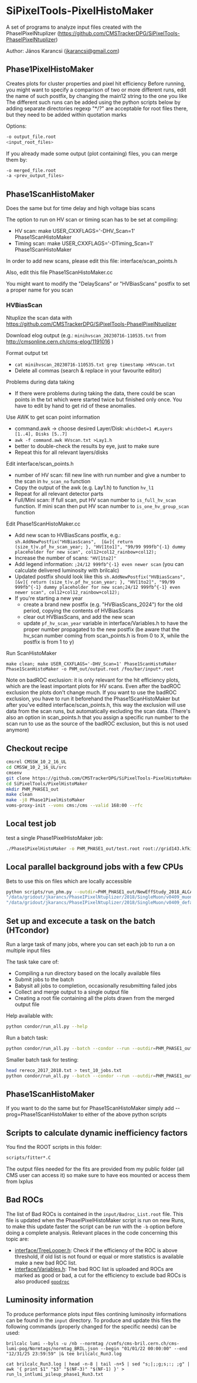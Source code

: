 # SiPixelTools-PixelHistoMaker
A set of programs to analyze input files created with the PhaseIPixelNtuplizer
(https://github.com/CMSTrackerDPG/SiPixelTools-PhaseIPixelNtuplizer)

Author: János Karancsi (jkarancsi@gmail.com)

## Phase1PixelHistoMaker
Creates plots for cluster properties and pixel hit efficiency
Before running, you might want to specify a comparison of two or more different runs,
edit the name of such postfix, by changing the main12 string to the one you like
The different such runs can be added using the python scripts below by adding separate directories
regexp "*/?" are acceptable for root files there, but they need to be added within quotation marks

Options:
```bash
-o output_file.root
<input_root_files>
```
If you already made some output (plot containing) files, you can merge them by:
```bash
-o merged_file.root
-a <prev_output_files>
```

## Phase1ScanHistoMaker
Does the same but for time delay and high voltage bias scans

The option to run on HV scan or timing scan has to be set at compiling:
* HV scan: make USER_CXXFLAGS='-DHV_Scan=1' Phase1ScanHistoMaker
* Timing scan: make USER_CXXFLAGS='-DTiming_Scan=1' Phase1ScanHistoMaker

In order to add new scans, please edit this file: interface/scan_points.h

Also, edit this file Phase1ScanHistoMaker.cc

You might want to modify the "DelayScans" or "HVBiasScans" postfix to set a proper name for you scan

### HVBiasScan
Ntuplize the scan data with https://github.com/CMSTrackerDPG/SiPixelTools-PhaseIPixelNtuplizer

Download elog output  (e.g.:  ```minihvscan_20230716-110535.txt``` from http://cmsonline.cern.ch/cms-elog/1191016 )

Format output txt
  * ```cat minihvscan_20230716-110535.txt grep timestamp >HVscan.txt```
  * Delete all commas (search & replace in your favourite editor)
    
Problems during data taking
  * If there were problems during taking the data, there could be scan points in the txt which were started twice but finished only once. You have to edit by hand to get rid of these anomalies.

Use AWK to get scan point information
  * command.awk -> choose desired Layer/Disk:  ```whichDet=1 #Layers [1..4], Disks [5..7]```
  * ```awk -f command.awk HVscan.txt >Lay1.h```
  * better to double-check the results by eye, just to make sure
  * Repeat this for all relevant layers/disks

Edit interface/scan_points.h
  * number of HV scan: fill new line with run number and give a number to the scan in ```hv_scan_no``` function
  * Copy the output of the awk (e.g. Lay1.h) to function ```hv_l1```
  * Repeat for all relevant detector parts
  * Full/Mini scan: If full scan, put HV scan number to ```is_full_hv_scan``` function. If mini scan then put HV scan number to ```is_one_hv_group_scan``` function

Edit Phase1ScanHistoMaker.cc
  * Add new scan to HVBiasScans postfix, e.g.:
  ```sh.AddNewPostfix("HVBiasScans",  [&v]{ return (size_t)v.pf_hv_scan_year; }, "HV[1to1]", "99/99 999fb^{-1} dummy placeholder for new scan", col12+col12_rainbow+col12);```
  * Increase the number of scans: ```"HV[1to2]"```
  * Add legend information: ```;24/12 999fb^{-1} even newer scan``` (you can calculate delivered luminosity with brilcalc)
  * Updated postfix should look like this
  ```sh.AddNewPostfix("HVBiasScans",  [&v]{ return (size_t)v.pf_hv_scan_year; }, "HV[1to2]", "99/99 999fb^{-1} dummy placeholder for new scan;24/12 999fb^{-1} even newer scan", col12+col12_rainbow+col12);```
  * If you're starting a new year
    * create a brand new postfix (e.g. "HVBiasScans_2024") for the old period, copying the contents of HVBiasScans
    * clear out HVBiasScans, and add the new scan
    * update ```pf_hv_scan_year``` variable in interface/Variables.h to have the proper number propagated to the new postfix (be aware that the hv_scan number coming from scan_points.h is from 0 to X, while the postfix is from 1 to y)

Run ScanHistoMaker
```
make clean; make USER_CXXFLAGS='-DHV_Scan=1' Phase1ScanHistoMaker
Phase1ScanHistoMaker -o PHM_out/output.root /foo/bar/input*.root
```
Note on badROC exclusion:
it is only relevant for the hit efficiency plots, which are the least important plots for HV scans. Even after the badROC exclusion the plots don't change much. If you want to use the badROC exclusion, you have to run it beforehand the Phase1ScanHistoMaker but after you've edited interface/scan_points.h, this way the exclusion will use data from the scan runs, but automatically excluding the scan data. (There's also an option in scan_points.h that you assign a specific run number to the scan run to use as the source of the badROC exclusion, but this is not used anymore)


## Checkout recipe
```bash
cmsrel CMSSW_10_2_16_UL
cd CMSSW_10_2_16_UL/src
cmsenv
git clone https://github.com/CMSTrackerDPG/SiPixelTools-PixelHistoMaker SiPixelTools/PixelHistoMaker
cd SiPixelTools/PixelHistoMaker
mkdir PHM_PHASE1_out
make clean
make -j8 Phase1PixelHistoMaker
voms-proxy-init --voms cms:/cms --valid 168:00 --rfc
```

## Local test job

test a single Phase1PixelHistoMaker job:

```bash
./Phase1PixelHistoMaker -o PHM_PHASE1_out/test.root root://grid143.kfki.hu//cms/phedex/store/user/jkarancs/PhaseIPixelNtuplizer/2017/SingleMuon/v0408_muons_1068p1_106X_dataRun2_v27_UL_RERECO_Run2017D_Fill6189/200728_122521/0000/Ntuple_100.root
```

## Local parallel background jobs with a few CPUs

Bets to use this on files which are locally accessible

```bash
python scripts/run_phm.py --outdir=PHM_PHASE1_out/NewEffStudy_2018_ALCARECOTight --nfile=200 --nproc=6 --run \
"/data/gridout/jkarancs/PhaseIPixelNtuplizer/2018/SingleMuon/v0409_muons_1130pre5_113X_dataRun2_v4_ALCARECOTight_Run2018D_HighLumiFills/210511_120450/000?/*.root" \
"/data/gridout/jkarancs/PhaseIPixelNtuplizer/2018/SingleMuon/v0409_default_1130pre5_113X_dataRun2_v4_RERECO_Run2018D_HighLumiFills/210513_103051/000?/*.root"
```

## Set up and excecute a task on the batch (HTcondor)

Run a large task of many jobs, where you can set each job to run a on multiple input files

The task take care of:
- Compiling a run directory based on the locally available files
- Submit jobs to the batch
- Babysit all jobs to completion, occasionally resubmitting failed jobs
- Collect and merge output to a single output file
- Creating a root file containing all the plots drawn from the merged output file

Help available with:
```bash
python condor/run_all.py --help
```

Run a batch task:

```bash
python condor/run_all.py --batch --condor --run --outdir=PHM_PHASE1_out/NewEffStudy_2017_2018_ReReco_run2 --nfile=300 rereco_2017_2018.txt
```

Smaller batch task for testing:
```bash
head rereco_2017_2018.txt > test_10_jobs.txt
python condor/run_all.py --batch --condor --run --outdir=PHM_PHASE1_out/test_batch_task_10_jobs --nfile=1 test_10_jobs.txt
```

## Phase1ScanHistoMaker
If you want to do the same but for Phase1ScanHistoMaker simply add 
--prog=Phase1ScanHistoMaker to either of the above python scripts

## Scripts to calculate dynamic inefficiency factors

You find the ROOT scripts in this folder:

```bash
scripts/fitter*.C
```

The output files needed for the fits are provided from my public folder (all CMS user can access it)
so make sure to have eos mounted or access them from lxplus

## Bad ROCs
The list of Bad ROCs is contained in the `input/Badroc_List.root` file. This file is updated when the PhaseIPixelHistoMaker script is run on new Runs, to make this update faster the script can be run with the `-b` option before doing a complete analysis. 
Relevant places in the code concerning this topic are:
* [interface/TreeLooper.h](https://github.com/CMSTrackerDPG/SiPixelTools-PixelHistoMaker/blob/638a1cd9f52cf5783ffb61f6697c390d34558df5/interface/TreeLooper.h#L512): Check if the efficiency of the ROC is above threshold, if old list is not found or equal or more statistics is available make a new bad ROC list.
* [interface/Variables.h](https://github.com/CMSTrackerDPG/SiPixelTools-PixelHistoMaker/blob/638a1cd9f52cf5783ffb61f6697c390d34558df5/interface/Variables.h#L1083): The bad ROC list is uploaded and ROCs are marked as good or bad, a cut for the efficiency to exclude bad ROCs is also produced [`goodroc`](https://github.com/CMSTrackerDPG/SiPixelTools-PixelHistoMaker/blob/638a1cd9f52cf5783ffb61f6697c390d34558df5/interface/Variables.h#L1796)

## Luminosity information
To produce performance plots input files contining luminosity informations can be found in the `input` directory. To produce and update this files the following commands (properly changed for the specific needs) can be used:
```
brilcalc lumi --byls -u /nb --normtag /cvmfs/cms-bril.cern.ch/cms-lumi-pog/Normtags/normtag_BRIL.json --begin "01/01/22 00:00:00" --end "12/31/25 23:59:59" |& tee brilcalc_Run3.log

cat brilcalc_Run3.log | head -n-8 | tail -n+5 | sed "s;|;;g;s;:; ;g" | awk '{ print $1" "$3" "$(NF-3)" "$(NF-1) }' > run_ls_intlumi_pileup_phase1_Run3.txt
```
